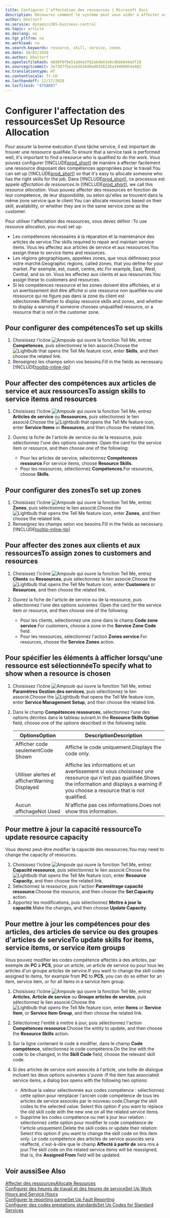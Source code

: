 ```yaml
---
title: Configurer l'affectation des ressources | Microsoft Docs
description: Découvrez comment le système peut vous aider à affecter une personne dotée des compétences requises à la fourniture d'un service.
author: bholtorf
ms.service: dynamics365-business-central
ms.topic: article
ms.devlang: na
ms.tgt_pltfrm: na
ms.workload: na
ms.search.keywords: resource, skill, service, zones
ms.date: 10/01/2020
ms.author: bholtorf
ms.openlocfilehash: 48d0f9f9e51a0da3f82abdb43e8c4bb6044a5f29
ms.sourcegitcommit: 2e7307fbe1eb3b34d0ad9356226a19409054a402
ms.translationtype: HT
ms.contentlocale: fr-CH
ms.lasthandoff: 12/17/2020
ms.locfileid: "4758007"
---
```

# <a name="set-up-resource-allocation"></a><span data-ttu-id="d073f-103">Configurer l'affectation des ressources</span><span class="sxs-lookup"><span data-stu-id="d073f-103">Set Up Resource Allocation</span></span>
<span data-ttu-id="d073f-104">Pour assurer la bonne exécution d'une tâche service, il est important de trouver une ressource qualifiée.</span><span class="sxs-lookup"><span data-stu-id="d073f-104">To ensure that a service task is performed well, it's important to find a resource who is qualified to do the work.</span></span> <span data-ttu-id="d073f-105">Vous pouvez configurer [!INCLUDE[prod_short](includes/prod_short.md)] de manière à affecter facilement une ressource disposant des compétences appropriées pour le travail.</span><span class="sxs-lookup"><span data-stu-id="d073f-105">You can set up [!INCLUDE[prod_short](includes/prod_short.md)] so that it's easy to allocate someone who has the right skills for the job.</span></span> <span data-ttu-id="d073f-106">Dans [!INCLUDE[prod_short](includes/prod_short.md)], ce processus est appelé _affectation de ressources_.</span><span class="sxs-lookup"><span data-stu-id="d073f-106">In [!INCLUDE[prod_short](includes/prod_short.md)], we call this _resource allocation_.</span></span> <span data-ttu-id="d073f-107">Vous pouvez affecter des ressources en fonction de leur compétence, de leur disponibilité, ou selon qu'elles se trouvent dans la même zone service que le client.</span><span class="sxs-lookup"><span data-stu-id="d073f-107">You can allocate resources based on their skill, availability, or whether they are in the same service zone as the customer.</span></span> 

<span data-ttu-id="d073f-108">Pour utiliser l'affectation des ressources, vous devez définir :</span><span class="sxs-lookup"><span data-stu-id="d073f-108">To use resource allocation, you must set up:</span></span>  
  
* <span data-ttu-id="d073f-109">Les compétences nécessaires à la réparation et la maintenance des articles de service.</span><span class="sxs-lookup"><span data-stu-id="d073f-109">The skills required to repair and maintain service items.</span></span> <span data-ttu-id="d073f-110">Vous les affectez aux articles de service et aux ressources.</span><span class="sxs-lookup"><span data-stu-id="d073f-110">You assign these to service items and resources.</span></span>  
* <span data-ttu-id="d073f-111">Les régions géographiques, appelées zones, que vous définissez pour votre marché.</span><span class="sxs-lookup"><span data-stu-id="d073f-111">Geographic regions, called zones, that you define for your market.</span></span> <span data-ttu-id="d073f-112">Par exemple, est, ouest, centre, etc.</span><span class="sxs-lookup"><span data-stu-id="d073f-112">For example, East, West, Central, and so on.</span></span> <span data-ttu-id="d073f-113">Vous les affectez aux clients et aux ressources.</span><span class="sxs-lookup"><span data-stu-id="d073f-113">You assign these to customers and resources.</span></span>  
* <span data-ttu-id="d073f-114">Si les compétences ressource et les zones doivent être affichées, et si un avertissement doit être affiché si une ressource non qualifiée ou une ressource qui ne figure pas dans la zone du client est sélectionnée.</span><span class="sxs-lookup"><span data-stu-id="d073f-114">Whether to display resource skills and zones, and whether to display a warning if someone chooses unqualified resource, or a resource that is not in the customer zone.</span></span>  

## <a name="to-set-up-skills"></a><span data-ttu-id="d073f-115">Pour configurer des compétences</span><span class="sxs-lookup"><span data-stu-id="d073f-115">To set up skills</span></span>
1. <span data-ttu-id="d073f-116">Choisissez l'icône ![Ampoule qui ouvre la fonction Tell Me](media/ui-search/search_small.png "Dites-moi ce que vous voulez faire"), entrez **Compétences**, puis sélectionnez le lien associé.</span><span class="sxs-lookup"><span data-stu-id="d073f-116">Choose the ![Lightbulb that opens the Tell Me feature](media/ui-search/search_small.png "Tell me what you want to do") icon, enter **Skills**, and then choose the related link.</span></span>  
2. <span data-ttu-id="d073f-117">Renseignez les champs selon vos besoins.</span><span class="sxs-lookup"><span data-stu-id="d073f-117">Fill in the fields as necessary.</span></span> [!INCLUDE[tooltip-inline-tip](includes/tooltip-inline-tip_md.md)]  

## <a name="to-assign-skills-to-service-items-and-resources"></a><span data-ttu-id="d073f-118">Pour affecter des compétences aux articles de service et aux ressources</span><span class="sxs-lookup"><span data-stu-id="d073f-118">To assign skills to service items and resources</span></span>
1. <span data-ttu-id="d073f-119">Choisissez l'icône ![Ampoule qui ouvre la fonction Tell Me](media/ui-search/search_small.png "Dites-moi ce que vous voulez faire"), entrez **Articles de service** ou **Ressources**, puis sélectionnez le lien associé.</span><span class="sxs-lookup"><span data-stu-id="d073f-119">Choose the ![Lightbulb that opens the Tell Me feature](media/ui-search/search_small.png "Tell me what you want to do") icon, enter **Service Items** or **Resources**, and then choose the related link.</span></span>  
2. <span data-ttu-id="d073f-120">Ouvrez la fiche de l'article de service ou de la ressource, puis sélectionnez l'une des options suivantes :</span><span class="sxs-lookup"><span data-stu-id="d073f-120">Open the card for the service item or resource, and then choose one of the following:</span></span>  
  
    * <span data-ttu-id="d073f-121">Pour les articles de service, sélectionnez **Compétences ressource**.</span><span class="sxs-lookup"><span data-stu-id="d073f-121">For service items, choose **Resource Skills**.</span></span>  
    * <span data-ttu-id="d073f-122">Pour les ressources, sélectionnez **Compétences**.</span><span class="sxs-lookup"><span data-stu-id="d073f-122">For resources, choose **Skills**.</span></span>  

## <a name="to-set-up-zones"></a><span data-ttu-id="d073f-123">Pour configurer des zones</span><span class="sxs-lookup"><span data-stu-id="d073f-123">To set up zones</span></span>
1. <span data-ttu-id="d073f-124">Choisissez l'icône ![Ampoule qui ouvre la fonction Tell Me](media/ui-search/search_small.png "Dites-moi ce que vous voulez faire"), entrez **Zones**, puis sélectionnez le lien associé.</span><span class="sxs-lookup"><span data-stu-id="d073f-124">Choose the ![Lightbulb that opens the Tell Me feature](media/ui-search/search_small.png "Tell me what you want to do") icon, enter **Zones**, and then choose the related link.</span></span>  
2. <span data-ttu-id="d073f-125">Renseignez les champs selon vos besoins.</span><span class="sxs-lookup"><span data-stu-id="d073f-125">Fill in the fields as necessary.</span></span> [!INCLUDE[tooltip-inline-tip](includes/tooltip-inline-tip_md.md)]  

## <a name="to-assign-zones-to-customers-and-resources"></a><span data-ttu-id="d073f-126">Pour affecter des zones aux clients et aux ressources</span><span class="sxs-lookup"><span data-stu-id="d073f-126">To assign zones to customers and resources</span></span> 
1. <span data-ttu-id="d073f-127">Choisissez l'icône ![Ampoule qui ouvre la fonction Tell Me](media/ui-search/search_small.png "Dites-moi ce que vous voulez faire"), entrez **Clients** ou **Ressources**, puis sélectionnez le lien associé.</span><span class="sxs-lookup"><span data-stu-id="d073f-127">Choose the ![Lightbulb that opens the Tell Me feature](media/ui-search/search_small.png "Tell me what you want to do") icon, enter **Customers** or **Resources**, and then choose the related link.</span></span>  
2. <span data-ttu-id="d073f-128">Ouvrez la fiche de l'article de service ou de la ressource, puis sélectionnez l'une des options suivantes :</span><span class="sxs-lookup"><span data-stu-id="d073f-128">Open the card for the service item or resource, and then choose one of the following:</span></span>  
  
    * <span data-ttu-id="d073f-129">Pour les clients, sélectionnez une zone dans le champ **Code zone service**.</span><span class="sxs-lookup"><span data-stu-id="d073f-129">For customers, choose a zone in the **Service Zone Code** field.</span></span>  
    * <span data-ttu-id="d073f-130">Pour les ressources, sélectionnez l'action **Zones service**.</span><span class="sxs-lookup"><span data-stu-id="d073f-130">For resources, choose the **Service Zones** action.</span></span>  

## <a name="to-specify-what-to-show-when-a-resource-is-chosen"></a><span data-ttu-id="d073f-131">Pour spécifier les éléments à afficher lorsqu'une ressource est sélectionnée</span><span class="sxs-lookup"><span data-stu-id="d073f-131">To specify what to show when a resource is chosen</span></span>
1. <span data-ttu-id="d073f-132">Choisissez l’icône ![Ampoule qui ouvre la fonction Tell Me](media/ui-search/search_small.png "Dites-moi ce que vous voulez faire"), entrez **Paramètres Gestion des services**, puis sélectionnez le lien associé.</span><span class="sxs-lookup"><span data-stu-id="d073f-132">Choose the ![Lightbulb that opens the Tell Me feature](media/ui-search/search_small.png "Tell me what you want to do") icon, enter **Service Management Setup**, and then choose the related link.</span></span> 
2. <span data-ttu-id="d073f-133">Dans le champ **Compétences ressources**, sélectionnez l'une des options décrites dans le tableau suivant.</span><span class="sxs-lookup"><span data-stu-id="d073f-133">In the **Resource Skills Option** field, choose one of the options described in the following table.</span></span>  
  
    |<span data-ttu-id="d073f-134">**Options**</span><span class="sxs-lookup"><span data-stu-id="d073f-134">**Option**</span></span>|<span data-ttu-id="d073f-135">**Description**</span><span class="sxs-lookup"><span data-stu-id="d073f-135">**Description**</span></span>|  
    |------------|-------------|  
    |<span data-ttu-id="d073f-136">Afficher code seulement</span><span class="sxs-lookup"><span data-stu-id="d073f-136">Code Shown</span></span> | <span data-ttu-id="d073f-137">Affiche le code uniquement.</span><span class="sxs-lookup"><span data-stu-id="d073f-137">Displays the code only.</span></span>|  
    |<span data-ttu-id="d073f-138">Utiliser alertes et afficher</span><span class="sxs-lookup"><span data-stu-id="d073f-138">Warning Displayed</span></span> | <span data-ttu-id="d073f-139">Affiche les informations et un avertissement si vous choisissez une ressource qui n'est pas qualifiée.</span><span class="sxs-lookup"><span data-stu-id="d073f-139">Shows the information and displays a warning if you choose a resource that is not qualified.</span></span>|  
    |<span data-ttu-id="d073f-140">Aucun affichage</span><span class="sxs-lookup"><span data-stu-id="d073f-140">Not Used</span></span> | <span data-ttu-id="d073f-141">N'affiche pas ces informations.</span><span class="sxs-lookup"><span data-stu-id="d073f-141">Does not show this information.</span></span>|  

## <a name="to-update-resource-capacity"></a><span data-ttu-id="d073f-142">Pour mettre à jour la capacité ressource</span><span class="sxs-lookup"><span data-stu-id="d073f-142">To update resource capacity</span></span>  
<span data-ttu-id="d073f-143">Vous devrez peut-être modifier la capacité des ressources.</span><span class="sxs-lookup"><span data-stu-id="d073f-143">You may need to change the capacity of resources.</span></span>  
  
1. <span data-ttu-id="d073f-144">Choisissez l'icône ![Ampoule qui ouvre la fonction Tell Me](media/ui-search/search_small.png "Dites-moi ce que vous voulez faire"), entrez **Capacité ressource**, puis sélectionnez le lien associé.</span><span class="sxs-lookup"><span data-stu-id="d073f-144">Choose the ![Lightbulb that opens the Tell Me feature](media/ui-search/search_small.png "Tell me what you want to do") icon, enter **Resource Capacity**, and then choose the related link.</span></span>  
2. <span data-ttu-id="d073f-145">Sélectionnez la ressource, puis l'action **Paramétrage capacité ressource**.</span><span class="sxs-lookup"><span data-stu-id="d073f-145">Choose the resource, and then choose the **Set Capacity** action.</span></span>  
3. <span data-ttu-id="d073f-146">Apportez les modifications, puis sélectionnez **Mettre à jour la capacité**.</span><span class="sxs-lookup"><span data-stu-id="d073f-146">Make the changes, and then choose **Update Capacity**.</span></span>  

## <a name="to-update-skills-for-items-service-items-or-service-item-groups"></a><span data-ttu-id="d073f-147">Pour mettre à jour les compétences pour des articles, des articles de service ou des groupes d'articles de service</span><span class="sxs-lookup"><span data-stu-id="d073f-147">To update skills for items, service items, or service item groups</span></span>
<span data-ttu-id="d073f-148">Vous pouvez modifier les codes compétence affectés à des articles, par exemple de **PC** à **PCS**, pour un article, un article de service ou pour tous les articles d'un groupe articles de service.</span><span class="sxs-lookup"><span data-stu-id="d073f-148">If you want to change the skill codes assigned to items, for example from **PC** to **PCS**, you can do so either for an item, service item, or for all items in a service item group.</span></span>  
  
1. <span data-ttu-id="d073f-149">Choisissez l'icône ![Ampoule qui ouvre la fonction Tell Me](media/ui-search/search_small.png "Dites-moi ce que vous voulez faire"), entrez **Articles**, **Article de service** ou **Groupe articles de service**, puis sélectionnez le lien associé.</span><span class="sxs-lookup"><span data-stu-id="d073f-149">Choose the ![Lightbulb that opens the Tell Me feature](media/ui-search/search_small.png "Tell me what you want to do") icon, enter **Items** or **Service Item**, or **Service Item Group**, and then choose the related link.</span></span>  
2. <span data-ttu-id="d073f-150">Sélectionnez l'entité à mettre à jour, puis sélectionnez l'action **Compétences ressource**.</span><span class="sxs-lookup"><span data-stu-id="d073f-150">Choose the entity to update, and then choose the **Resource Skills** action.</span></span>  
3. <span data-ttu-id="d073f-151">Sur la ligne contenant le code à modifier, dans le champ **Code compétence**, sélectionnez le code compétence.</span><span class="sxs-lookup"><span data-stu-id="d073f-151">On the line with the code to be changed, in the **Skill Code** field, choose the relevant skill code.</span></span>  
4.  <span data-ttu-id="d073f-152">Si des articles de service sont associés à l'article, une boîte de dialogue incluant les deux options suivantes s'ouvre :</span><span class="sxs-lookup"><span data-stu-id="d073f-152">If the item has associated service items, a dialog box opens with the following two options:</span></span>  
  
    * <span data-ttu-id="d073f-153">Attribue la valeur sélectionnée aux codes compétence : sélectionnez cette option pour remplacer l'ancien code compétence de tous les articles de service associés par le nouveau code.</span><span class="sxs-lookup"><span data-stu-id="d073f-153">Change the skill codes to the selected value: Select this option if you want to replace the old skill code with the new one on all the related service items.</span></span>  
    * <span data-ttu-id="d073f-154">Supprime les codes compétence ou met à jour leur relation : sélectionnez cette option pour modifier le code compétence de l'article uniquement.</span><span class="sxs-lookup"><span data-stu-id="d073f-154">Delete the skill codes or update their relation: Select this option if you want to change the skill code on this item only.</span></span> <span data-ttu-id="d073f-155">Le code compétence des articles de service associés sera réaffecté, c'est-à-dire que le champ **Affecté à partir de** sera mis à jour.</span><span class="sxs-lookup"><span data-stu-id="d073f-155">The skill code on the related service items will be reassigned, that is, the **Assigned From** field will be updated.</span></span>  
  
## <a name="see-also"></a><span data-ttu-id="d073f-156">Voir aussi</span><span class="sxs-lookup"><span data-stu-id="d073f-156">See Also</span></span>
[<span data-ttu-id="d073f-157">Affecter des ressources</span><span class="sxs-lookup"><span data-stu-id="d073f-157">Allocate Resources</span></span>](service-how-to-allocate-resources.md)  
[<span data-ttu-id="d073f-158">Configurer des heures de travail et des heures de service</span><span class="sxs-lookup"><span data-stu-id="d073f-158">Set Up Work Hours and Service Hours</span></span>](service-how-setup-work-service-hours.md)  
[<span data-ttu-id="d073f-159">Configurer le reporting panne</span><span class="sxs-lookup"><span data-stu-id="d073f-159">Set Up Fault Reporting</span></span>](service-how-setup-fault-reporting.md)  
[<span data-ttu-id="d073f-160">Configurer des codes prestations standards</span><span class="sxs-lookup"><span data-stu-id="d073f-160">Set Up Codes for Standard Services</span></span>](service-how-setup-service-coding.md)  
 

